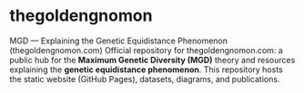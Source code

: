 # thegoldengnomon
MGD — Explaining the Genetic Equidistance Phenomenon (thegoldengnomon.com)
Official repository for thegoldengnomon.com: a public hub for the **Maximum Genetic Diversity (MGD)** theory and resources explaining the **genetic equidistance phenomenon**. This repository hosts the static website (GitHub Pages), datasets, diagrams, and publications.
